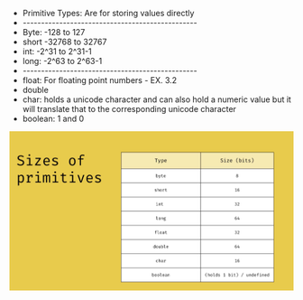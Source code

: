 <ul>
    <li>Primitive Types: Are for storing values directly</li>
    <li>------------------------------------------------</li>
    <li>Byte: -128 to 127</li>
    <li>short -32768 to 32767</li>
    <li>int: -2^31 to 2^31-1</li>
    <li>long: -2^63 to 2^63-1</li>
    <li>------------------------------------------------</li>
    <li>float: For floating point numbers - EX. 3.2</li>
    <li>double</li>
    <li>char: holds a unicode character and can also hold a numeric value but it will translate that to the corresponding unicode character</li>
    <li>boolean: 1 and 0 </li>
</ul>

<img src="sizeChar.png">


